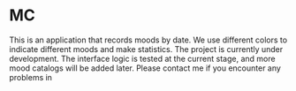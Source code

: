 # MC
This is an application that records moods by date. We use different colors to indicate different moods and make statistics. The project is currently under development. The interface logic is tested at the current stage, and more mood catalogs will be added later. Please contact me if you encounter any problems in
